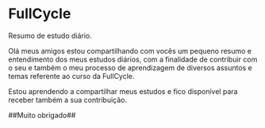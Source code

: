# FullCycle
Resumo de estudo diário.

Olá meus amigos estou compartilhando com vocês um pequeno resumo e entendimento dos meus estudos diários, com a finalidade de contribuir com o seu e também o meu processo de aprendizagem de diversos assuntos e temas referente ao curso da FullCycle. 

Estou aprendendo a compartilhar meus estudos e fico disponível para receber também a sua contribuição.

##Muito obrigado##

